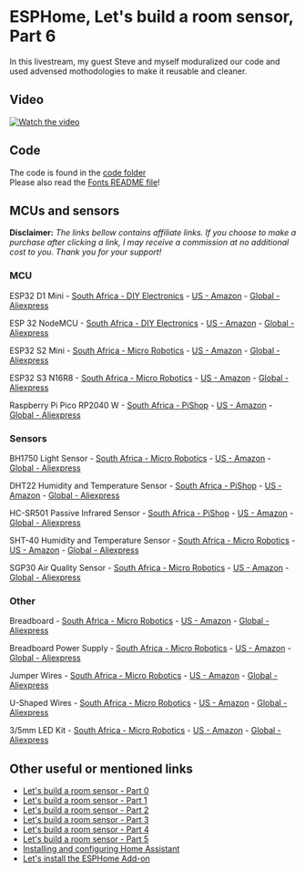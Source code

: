 # ESPHome, Let's build a room sensor, Part 6

In this livestream, my guest Steve and myself moduralized our code and used advensed mothodologies to make it reusable and cleaner.

## Video

[![Watch the video]()](https://youtube.com/live/52_ZJmTz3bs)

## Code

The code is found in the [code folder](./Code/)  
Please also read the [Fonts README file](./Code/fonts/README.md)!

## MCUs and sensors

**Disclaimer:** *The links bellow contains affiliate links. If you choose to make a purchase after clicking a link, I may receive a commission at no additional cost to you. Thank you for your support!*

### MCU

ESP32 D1 Mini
    - [South Africa - DIY Electronics](https://www.diyelectronics.co.za/store/iot/4311-esp32-wemos-mini-d1-development-board-wifi-bluetooth.html)
    - [US - Amazon](https://amzn.to/45XSDjq)
    - [Global - Aliexpress](https://s.click.aliexpress.com/e/_DCwAKh9)

ESP 32 NodeMCU
    - [South Africa - DIY Electronics](https://www.diyelectronics.co.za/store/espressif-iot/4445-nodemcu-32s-esp32-wifi-ble-development-board.html)
    - [US - Amazon](https://amzn.to/4eU5Xcl)
    - [Global - Aliexpress](https://s.click.aliexpress.com/e/_DemmYbt)

ESP32 S2 Mini
    - [South Africa - Micro Robotics](https://www.robotics.org.za/S2-MINI-S2FN4R2)
    - [US - Amazon](https://amzn.to/3RW0bNH)
    - [Global - Aliexpress](https://s.click.aliexpress.com/e/_DDB2z0f)

ESP32 S3 N16R8
    - [South Africa - Micro Robotics](https://www.robotics.org.za/ESP32-S3-N16R8)
    - [US - Amazon](https://amzn.to/3WcVdyv)
    - [Global - Aliexpress](https://s.click.aliexpress.com/e/_DdfNiDV)

Raspberry Pi Pico RP2040 W
    - [South Africa - PiShop](https://www.pishop.co.za/store/raspberry-pi-pico_0/raspberry-pi-pico-wh-with-pre-soldered-headers)
    - [US - Amazon](https://amzn.to/45Vmc4Y)
    - [Global - Aliexpress](https://s.click.aliexpress.com/e/_DCQ1sx1)

### Sensors

BH1750 Light Sensor
    - [South Africa - Micro Robotics](https://www.robotics.org.za/BH1750-MOD?search=bh1750%20light%20sensor)
    - [US - Amazon](https://amzn.to/3zzSXss)
    - [Global - Aliexpress](https://s.click.aliexpress.com/e/_Dcyx57N)

DHT22 Humidity and Temperature Sensor
    - [South Africa - PiShop](https://www.pishop.co.za/store/am2302-dht22-temperature-and-humidity-sensor-module)
    - [US - Amazon](https://amzn.to/45TEsvE)
    - [Global - Aliexpress](https://s.click.aliexpress.com/e/_Dk4CxSL)

HC-SR501 Passive Infrared Sensor
    - [South Africa - PiShop](https://www.pishop.co.za/store/pir-infrared-motion-sensor-hc-sr501)
    - [US - Amazon](https://amzn.to/3LcEZPw)
    - [Global - Aliexpress](https://s.click.aliexpress.com/e/_DeZyxgX)

SHT-40 Humidity and Temperature Sensor
    - [South Africa - Micro Robotics](https://www.robotics.org.za/SHT-40-QWIIC)
    - [US - Amazon](https://amzn.to/3zq30ju)
    - [Global - Aliexpress](https://www.aliexpress.com/item/1005006153556535.html)

SGP30 Air Quality Sensor
    - [South Africa - Micro Robotics](https://www.robotics.org.za/AF3709)
    - [US - Amazon](https://amzn.to/4buKx2B)
    - [Global - Aliexpress](https://s.click.aliexpress.com/e/_DdAQLCr)

### Other

Breadboard
    - [South Africa - Micro Robotics](https://www.robotics.org.za/FB830)
    - [US - Amazon](https://amzn.to/3xVBPg3)
    - [Global - Aliexpress](https://s.click.aliexpress.com/e/_DEyOtNZ)

Breadboard Power Supply
    - [South Africa - Micro Robotics](https://www.robotics.org.za/BREAD-PSU-533V)
    - [US - Amazon](https://amzn.to/3xVBPg3)
    - [Global - Aliexpress](https://s.click.aliexpress.com/e/_DmKSao7)

Jumper Wires
    - [South Africa - Micro Robotics](https://www.pishop.co.za/store/120pcs-20cm-color-breadboard-jumper-cable-wire-kit)
    - [US - Amazon](https://amzn.to/3xCvBlr)
    - [Global - Aliexpress](https://s.click.aliexpress.com/e/_DehKPiF)

U-Shaped Wires
    - [South Africa - Micro Robotics](https://www.pishop.co.za/store/breadboard-jumper-wire-kit-140pcs)
    - [US - Amazon](https://amzn.to/3XUJo1s)
    - [Global - Aliexpress](https://s.click.aliexpress.com/e/_DCT1mjZ)

3/5mm LED Kit
    - [South Africa - Micro Robotics](https://www.robotics.org.za/LED100-5MM-KIT)
    - [US - Amazon](https://amzn.to/4cvvVl2)
    - [Global - Aliexpress](https://s.click.aliexpress.com/e/_DdJbANl)

## Other useful or mentioned links

- [Let's build a room sensor - Part 0](/Lets_build_a_room_sensor/Part%200/README.md)
- [Let's build a room sensor - Part 1](/Lets_build_a_room_sensor/Part%201/README.md)
- [Let's build a room sensor - Part 2](/Lets_build_a_room_sensor/Part%202/README.md)
- [Let's build a room sensor - Part 3](/Lets_build_a_room_sensor/Part%203/README.md)
- [Let's build a room sensor - Part 4](/Lets_build_a_room_sensor/Part%204/README.md)
- [Let's build a room sensor - Part 5](/Lets_build_a_room_sensor/Part%204/README.md)
- [Installing and configuring Home Assistant](/Tutorial%201%20-%20Basic%20Setup%20for%20all%20Devices/README.md)
- [Let's install the ESPHome Add-on](https://youtu.be/zwykvV82SGw?si=XLMDUKdHiqi_dprt)
